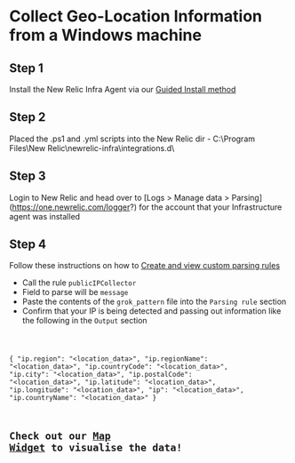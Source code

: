 # Collect Geo-Location Information from a Windows machine

## Step 1

Install the New Relic Infra Agent via our [Guided Install method](https://one.newrelic.com/launcher/nr1-core.explorer?pane=eyJuZXJkbGV0SWQiOiJucjEtY29yZS5saXN0aW5nIn0=&cards[0]=eyJuZXJkbGV0SWQiOiJucjEtaW5zdGFsbC1uZXdyZWxpYy5ucjEtaW5zdGFsbC1uZXdyZWxpYyIsImFjdGl2ZUNvbXBvbmVudCI6IlZUU09FbnZpcm9ubWVudCIsInBhdGgiOiJndWlkZWQifQ==)

## Step 2

Placed the .ps1 and .yml scripts into the New Relic dir - C:\Program Files\New Relic\newrelic-infra\integrations.d\

## Step 3

Login to New Relic and head over to [Logs > Manage data > Parsing] (https://one.newrelic.com/logger?) for the account that your Infrastructure agent was installed

## Step 4

Follow these instructions on how to [Create and view custom parsing rules](https://docs.newrelic.com/docs/logs/ui-data/parsing/#custom-parsing)

- Call the rule <code>publicIPCollector</code>
- Field to parse will be <code>message</code>
- Paste the contents of the <code>grok_pattern</code> file into the <code>Parsing rule</code> section
- Confirm that your IP is being detected and passing out information like the following in the <code>Output</code> section
  <code>

{
"ip.region": "<location_data>",
"ip.regionName": "<location_data>",
"ip.countryCode": "<location_data>",
"ip.city": "<location_data>",
"ip.postalCode": "<location_data>",
"ip.latitude": "<location_data>",
"ip.longitude": "<location_data>",
"ip": "<location_data>",
"ip.countryName": "<location_data>"
}

## Check out our [Map Widget](https://github.com/newrelic/nr-labs-widget-pack#map-box-widget) to visualise the data!
